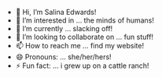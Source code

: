 - 👋 Hi, I’m Salina Edwards!
- 👀 I’m interested in ... the minds of humans!
- 🌱 I’m currently ... slacking off!
- 💞️ I’m looking to collaborate on ... fun stuff!
- 📫 How to reach me ... find my website! 
- 😄 Pronouns: ... she/her/hers!
- ⚡ Fun fact: ... i grew up on a cattle ranch!

<!---
salinaedwards/salinaedwards is a ✨ special ✨ repository because its `README.md` (this file) appears on your GitHub profile.
You can click the Preview link to take a look at your changes.
--->

